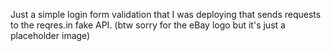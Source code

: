 Just a simple login form validation that I was deploying that sends requests to the reqres.in fake API.
(btw sorry for the eBay logo but it's just a placeholder image)
